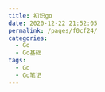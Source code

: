 ```yaml
---
title: 初识go
date: 2020-12-22 21:52:05
permalink: /pages/f0cf24/
categories:
  - Go
  - Go基础
tags:
  - Go
  - Go笔记
---
```

